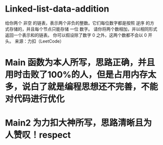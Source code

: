 # Linked-list-data-addition
给你两个 非空 的链表，表示两个非负的整数。它们每位数字都是按照 逆序 的方式存储的，并且每个节点只能存储 一位 数字。  请你将两个数相加，并以相同形式返回一个表示和的链表。  你可以假设除了数字 0 之外，这两个数都不会以 0 开头。  来源：力扣（LeetCode）
# Main 函数为本人所写，思路正确，并且用时击败了100%的人，但是占用内存太多，说白了就是编程思想还不完善，不能对代码进行优化
# Main2 为力扣大神所写，思路清晰且为人赞叹！respect
